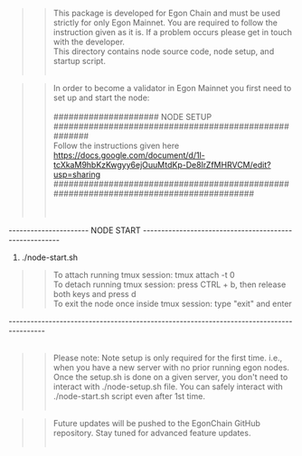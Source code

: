 >> This package is developed for Egon Chain and must be used strictly for only Egon Mainnet. You are required to follow the instruction given as it is. If a problem occurs please get in touch with the developer.<br />
>> This directory contains node source code, node setup, and startup script. <br /><br />

>> In order to become a validator in Egon Mainnet you first need to set up and start the node:<br /><br />
##################### NODE SETUP ######################################################<br />
Follow the instructions given here<br />
https://docs.google.com/document/d/1l-tcXkaM9hbKzKwgyy6ejOuuMtdKp-De8IrZfMHRVCM/edit?usp=sharing<br />
#######################################################################################<br /><br /><br />


---------------------- NODE START -------------------------------------------------------<br />
1.  ./node-start.sh<br />

>> To attach running tmux session: tmux attach -t 0 <br />
>> To detach running tmux session: press CTRL + b, then release both keys and press d<br />
>> To exit the node once inside tmux session: type "exit" and enter<br />

----------------------------------------------------------------------------------------<br /><br />

>> Please note: Note setup is only required for the first time. i.e., when you have a new server with no prior running egon nodes. Once the setup.sh is done on a given server, you don't need to interact with ./node-setup.sh file. You can safely interact with ./node-start.sh script even after 1st time.<br /><br />

>> Future updates will be pushed to the EgonChain GitHub repository. Stay tuned for advanced feature updates.<br /><br />
